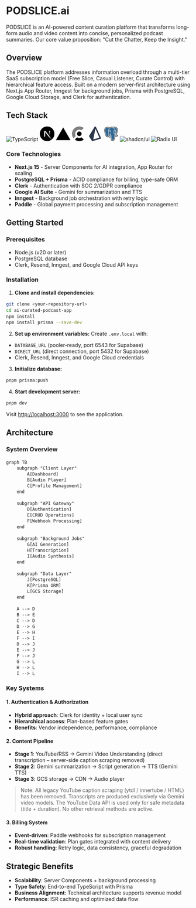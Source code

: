 # PODSLICE.ai

PODSLICE is an AI-powered content curation platform that transforms long-form audio and video content into concise, personalized podcast summaries. Our core value proposition: "Cut the Chatter, Keep the Insight."

## Overview

The PODSLICE platform addresses information overload through a multi-tier SaaS subscription model (Free Slice, Casual Listener, Curate Control) with hierarchical feature access. Built on a modern server-first architecture using Next.js App Router, Inngest for background jobs, Prisma with PostgreSQL, Google Cloud Storage, and Clerk for authentication.

## Tech Stack

<p align="left">
  <img src="https://raw.githubusercontent.com/onemarc/tech-icons/main/icons/typescript.svg" alt="TypeScript" width="40" height="40"/>
  <img src="https://raw.githubusercontent.com/devicons/devicon/master/icons/nextjs/nextjs-original.svg" alt="Next.js" width="40" height="40"/>
  <img src="https://raw.githubusercontent.com/devicons/devicon/master/icons/vercel/vercel-original.svg" alt="Vercel" width="40" height="40"/>
  <img src="public/clerk-logo.svg" alt="Clerk" width="40" height="40"/>
  <img src="https://raw.githubusercontent.com/devicons/devicon/master/icons/prisma/prisma-original.svg" alt="Prisma" width="40" height="40"/>
  <img src="https://raw.githubusercontent.com/devicons/devicon/master/icons/postgresql/postgresql-original.svg" alt="PostgreSQL" width="40" height="40"/>
  <img src="https://raw.githubusercontent.com/onemarc/tech-icons/main/icons/shadcnui.svg" alt="shadcn/ui" width="40" height="40"/>
  <img src="https://raw.githubusercontent.com/onemarc/tech-icons/main/icons/radixui-dark.svg" alt="Radix UI" width="40" height="40"/>
</p>

### Core Technologies

- **Next.js 15** - Server Components for AI integration, App Router for scaling
- **PostgreSQL + Prisma** - ACID compliance for billing, type-safe ORM
- **Clerk** - Authentication with SOC 2/GDPR compliance
- **Google AI Suite** - Gemini for summarization and TTS
- **Inngest** - Background job orchestration with retry logic
- **Paddle** - Global payment processing and subscription management

## Getting Started

### Prerequisites

- Node.js (v20 or later)
- PostgreSQL database
- Clerk, Resend, Inngest, and Google Cloud API keys

### Installation

1. **Clone and install dependencies:**
```bash
git clone <your-repository-url>
cd ai-curated-podcast-app
npm install
npm install prisma --save-dev
```

2. **Set up environment variables:**
Create `.env.local` with:
- `DATABASE_URL` (pooler-ready, port 6543 for Supabase)
- `DIRECT_URL` (direct connection, port 5432 for Supabase)
- Clerk, Resend, Inngest, and Google Cloud credentials

3. **Initialize database:**
```bash
pnpm prisma:push
```

4. **Start development server:**
```bash
pnpm dev
```

Visit [http://localhost:3000](http://localhost:3000) to see the application.

## Architecture

### System Overview

```mermaid
graph TB
    subgraph "Client Layer"
        A[Dashboard]
        B[Audio Player]
        C[Profile Management]
    end
    
    subgraph "API Gateway"
        D[Authentication]
        E[CRUD Operations]
        F[Webhook Processing]
    end
    
    subgraph "Background Jobs"
        G[AI Generation]
        H[Transcription]
        I[Audio Synthesis]
    end
    
    subgraph "Data Layer"
        J[PostgreSQL]
        K[Prisma ORM]
        L[GCS Storage]
    end
    
    A --> D
    B --> E
    C --> D
    D --> G
    E --> H
    F --> I
    D --> J
    E --> J
    F --> J
    G --> L
    H --> L
    I --> L
```

### Key Systems

#### 1. Authentication & Authorization
- **Hybrid approach**: Clerk for identity + local user sync
- **Hierarchical access**: Plan-based feature gates
- **Benefits**: Vendor independence, performance, compliance

#### 2. Content Pipeline
- **Stage 1**: YouTube/RSS → Gemini Video Understanding (direct transcription – server-side caption scraping removed)
- **Stage 2**: Gemini summarization → Script generation → TTS (Gemini TTS)
- **Stage 3**: GCS storage → CDN → Audio player

> Note: All legacy YouTube caption scraping (ytdl / innertube / HTML) has been removed. Transcripts are produced exclusively via Gemini video models. The YouTube Data API is used only for safe metadata (title + duration). No other retrieval methods are active.

#### 3. Billing System
- **Event-driven**: Paddle webhooks for subscription management
- **Real-time validation**: Plan gates integrated with content delivery
- **Robust handling**: Retry logic, data consistency, graceful degradation

## Strategic Benefits

- **Scalability**: Server Components + background processing
- **Type Safety**: End-to-end TypeScript with Prisma
- **Business Alignment**: Technical architecture supports revenue model
- **Performance**: ISR caching and optimized data flow

